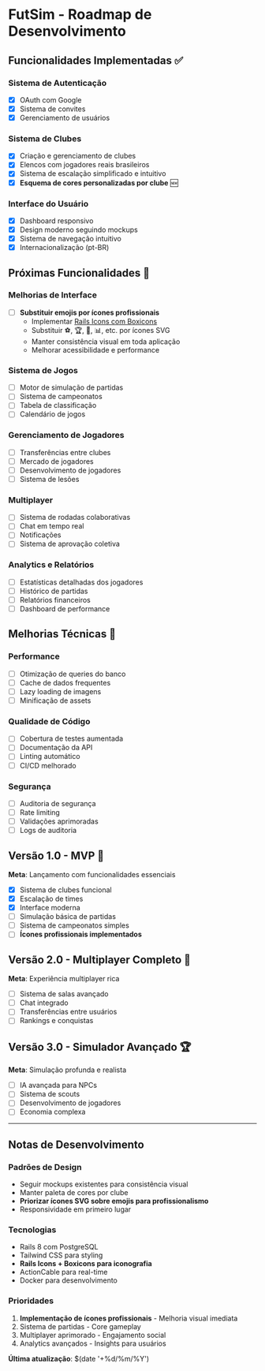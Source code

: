 # FutSim - Roadmap de Desenvolvimento

## Funcionalidades Implementadas ✅

### Sistema de Autenticação
- [x] OAuth com Google
- [x] Sistema de convites
- [x] Gerenciamento de usuários

### Sistema de Clubes
- [x] Criação e gerenciamento de clubes
- [x] Elencos com jogadores reais brasileiros
- [x] Sistema de escalação simplificado e intuitivo
- [x] **Esquema de cores personalizadas por clube** 🆕

### Interface do Usuário
- [x] Dashboard responsivo
- [x] Design moderno seguindo mockups
- [x] Sistema de navegação intuitivo
- [x] Internacionalização (pt-BR)

## Próximas Funcionalidades 🚀

### Melhorias de Interface
- [ ] **Substituir emojis por ícones profissionais**
  - Implementar [Rails Icons com Boxicons](https://railsdesigner.com/rails-icons/boxicons/)
  - Substituir ⚽, 🏆, 👤, 📊, etc. por ícones SVG
  - Manter consistência visual em toda aplicação
  - Melhorar acessibilidade e performance

### Sistema de Jogos
- [ ] Motor de simulação de partidas
- [ ] Sistema de campeonatos
- [ ] Tabela de classificação
- [ ] Calendário de jogos

### Gerenciamento de Jogadores
- [ ] Transferências entre clubes
- [ ] Mercado de jogadores
- [ ] Desenvolvimento de jogadores
- [ ] Sistema de lesões

### Multiplayer
- [ ] Sistema de rodadas colaborativas
- [ ] Chat em tempo real
- [ ] Notificações
- [ ] Sistema de aprovação coletiva

### Analytics e Relatórios
- [ ] Estatísticas detalhadas dos jogadores
- [ ] Histórico de partidas
- [ ] Relatórios financeiros
- [ ] Dashboard de performance

## Melhorias Técnicas 🔧

### Performance
- [ ] Otimização de queries do banco
- [ ] Cache de dados frequentes
- [ ] Lazy loading de imagens
- [ ] Minificação de assets

### Qualidade de Código
- [ ] Cobertura de testes aumentada
- [ ] Documentação da API
- [ ] Linting automático
- [ ] CI/CD melhorado

### Segurança
- [ ] Auditoria de segurança
- [ ] Rate limiting
- [ ] Validações aprimoradas
- [ ] Logs de auditoria

## Versão 1.0 - MVP 🎯

**Meta**: Lançamento com funcionalidades essenciais
- [x] Sistema de clubes funcional
- [x] Escalação de times
- [x] Interface moderna
- [ ] Simulação básica de partidas
- [ ] Sistema de campeonatos simples
- [ ] **Ícones profissionais implementados**

## Versão 2.0 - Multiplayer Completo 🌟

**Meta**: Experiência multiplayer rica
- [ ] Sistema de salas avançado
- [ ] Chat integrado
- [ ] Transferências entre usuários
- [ ] Rankings e conquistas

## Versão 3.0 - Simulador Avançado 🏆

**Meta**: Simulação profunda e realista
- [ ] IA avançada para NPCs
- [ ] Sistema de scouts
- [ ] Desenvolvimento de jogadores
- [ ] Economia complexa

---

## Notas de Desenvolvimento

### Padrões de Design
- Seguir mockups existentes para consistência visual
- Manter paleta de cores por clube
- **Priorizar ícones SVG sobre emojis para profissionalismo**
- Responsividade em primeiro lugar

### Tecnologias
- Rails 8 com PostgreSQL
- Tailwind CSS para styling
- **Rails Icons + Boxicons para iconografia**
- ActionCable para real-time
- Docker para desenvolvimento

### Prioridades
1. **Implementação de ícones profissionais** - Melhoria visual imediata
2. Sistema de partidas - Core gameplay
3. Multiplayer aprimorado - Engajamento social
4. Analytics avançados - Insights para usuários

**Última atualização**: $(date '+%d/%m/%Y')